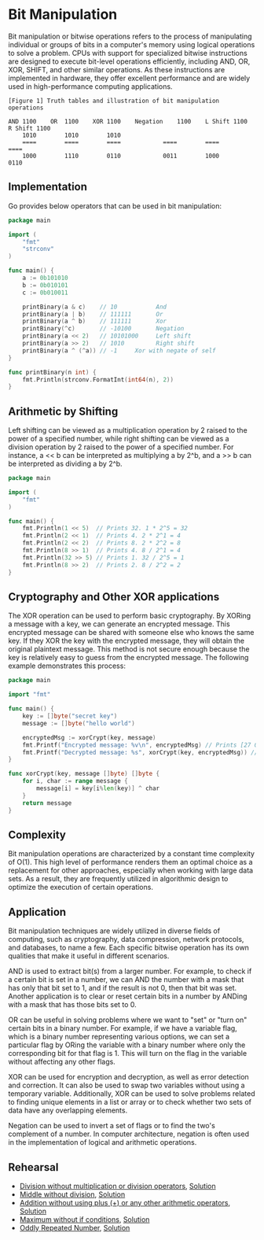 # Bit Manipulation

Bit manipulation or bitwise operations refers to the process of manipulating individual or groups of bits in a computer's memory using logical operations to solve a problem. CPUs with support for specialized bitwise instructions are designed to execute bit-level operations efficiently, including AND, OR, XOR, SHIFT, and other similar operations. As these instructions are implemented in hardware, they offer excellent performance and are widely used in high-performance computing applications.

```ASCII
[Figure 1] Truth tables and illustration of bit manipulation operations

AND	1100	OR	1100	XOR	1100	Negation	1100	L Shift	1100	R Shift	1100
	1010		1010		1010
	====		====		====			====		====		====
	1000		1110		0110			0011		1000		0110
```

## Implementation

Go provides below operators that can be used in bit manipulation:

```Go
package main

import (
	"fmt"
	"strconv"
)

func main() {
	a := 0b101010
	b := 0b010101
	c := 0b010011

	printBinary(a & c)    // 10           And
	printBinary(a | b)    // 111111       Or
	printBinary(a ^ b)    // 111111       Xor
	printBinary(^c)       // -10100       Negation
	printBinary(a << 2)   // 10101000     Left shift
	printBinary(a >> 2)   // 1010         Right shift
	printBinary(a ^ (^a)) // -1	    Xor with negate of self
}

func printBinary(n int) {
	fmt.Println(strconv.FormatInt(int64(n), 2))
}
```

## Arithmetic by Shifting

Left shifting can be viewed as a multiplication operation by 2 raised to the power of a specified number, while right shifting can be viewed as a division operation by 2 raised to the power of a specified number. For instance, a << b can be interpreted as multiplying a by 2^b, and a >> b can be interpreted as dividing a by 2^b.

```Go
package main

import (
	"fmt"
)

func main() {
	fmt.Println(1 << 5)  // Prints 32. 1 * 2^5 = 32
	fmt.Println(2 << 1)  // Prints 4. 2 * 2^1 = 4
	fmt.Println(2 << 2)  // Prints 8. 2 * 2^2 = 8
	fmt.Println(8 >> 1)  // Prints 4. 8 / 2^1 = 4
	fmt.Println(32 >> 5) // Prints 1. 32 / 2^5 = 1
	fmt.Println(8 >> 2)  // Prints 2. 8 / 2^2 = 2
}
```

## Cryptography and Other XOR applications

The XOR operation can be used to perform basic cryptography. By XORing a message with a key, we can generate an encrypted message. This encrypted message can be shared with someone else who knows the same key. If they XOR the key with the encrypted message, they will obtain the original plaintext message. This method is not secure enough because the key is relatively easy to guess from the encrypted message. The following example demonstrates this process:

```Go
package main

import "fmt"

func main() {
	key := []byte("secret key")
	message := []byte("hello world")

	encryptedMsg := xorCrypt(key, message)
	fmt.Printf("Encrypted message: %v\n", encryptedMsg) // Prints [27 0 15 30 10 84 87 4 23 21 23]
	fmt.Printf("Decrypted message: %s", xorCrypt(key, encryptedMsg)) // Prints hello world
}

func xorCrypt(key, message []byte) []byte {
	for i, char := range message {
		message[i] = key[i%len(key)] ^ char
	}
	return message
}
```

## Complexity

Bit manipulation operations are characterized by a constant time complexity of O(1). This high level of performance renders them an optimal choice as a replacement for other approaches, especially when working with large data sets. As a result, they are frequently utilized in algorithmic design to optimize the execution of certain operations.

## Application

Bit manipulation techniques are widely utilized in diverse fields of computing, such as cryptography, data compression, network protocols, and databases, to name a few. Each specific bitwise operation has its own qualities that make it useful in different scenarios.

AND is used to extract bit(s) from a larger number. For example, to check if a certain bit is set in a number, we can AND the number with a mask that has only that bit set to 1, and if the result is not 0, then that bit was set. Another application is to clear or reset certain bits in a number by ANDing with a mask that has those bits set to 0.

OR can be useful in solving problems where we want to "set" or "turn on" certain bits in a binary number. For example, if we have a variable flag, which is a binary number representing various options, we can set a particular flag by ORing the variable with a binary number where only the corresponding bit for that flag is 1. This will turn on the flag in the variable without affecting any other flags.

XOR can be used for encryption and decryption, as well as error detection and correction. It can also be used to swap two variables without using a temporary variable. Additionally, XOR can be used to solve problems related to finding unique elements in a list or array or to check whether two sets of data have any overlapping elements.

Negation can be used to invert a set of flags or to find the two's complement of a number. In computer architecture, negation is often used in the implementation of logical and arithmetic operations.

## Rehearsal

* [Division without multiplication or division operators](division_without_operators_test.go), [Solution](division_without_operators.go)
* [Middle without division](middle_without_division_test.go), [Solution](middle_without_division.go)
* [Addition without using plus (+) or any other arithmetic operators](addition_without_operators_test.go), [Solution](addition_without_operators.go)
* [Maximum without if conditions](max_function_without_conditions_test.go), [Solution](max_function_without_conditions.go)
* [Oddly Repeated Number](oddly_repeated_number_test.go), [Solution](oddly_repeated_number.go)
